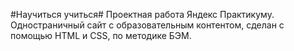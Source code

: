 #Научиться учиться#
Проектная работа Яндекс Практикуму.
Одностраничный сайт с образовательным контентом, сделан с помощью HTML и CSS, по методике БЭМ.
